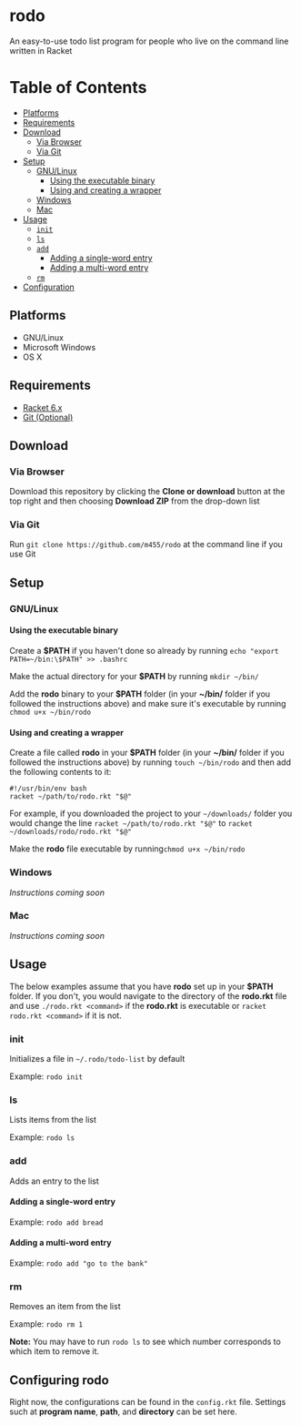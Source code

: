 # rodo

An easy-to-use todo list program for people who live on the command line written in Racket

# Table of Contents

* [Platforms](https://github.com/m455/rodo#platforms)
* [Requirements](https://github.com/m455/rodo#requirements)
* [Download](https://github.com/m455/rodo#download)
	* [Via Browser](https://github.com/m455/rodo#via-browser)
	* [Via Git](https://github.com/m455/rodo#via-git)
* [Setup](https://github.com/m455/rodo#setting-up-rodo)
	* [GNU/Linux](https://github.com/m455/rodo#gnulinux)
		* [Using the executable binary](https://github.com/m455/rodo#using-the-executable-binary)
		* [Using and creating a wrapper](https://github.com/m455/rodo#using-and-creating-a-wrapper)
	* [Windows](https://github.com/m455/rodo#windows)
	* [Mac](https://github.com/m455/rodo#mac)
* [Usage](https://github.com/m455/rodo#usage)
	* [`init`](https://github.com/m455/rodo#init)
	* [`ls`](https://github.com/m455/rodo#ls)
	* [`add`](https://github.com/m455/rodo#add)
 		* [Adding a single-word entry](https://github.com/m455/rodo#adding-a-single-word-entry)
		* [Adding a multi-word entry](https://github.com/m455/rodo#adding-a-multi-word-entry)
	* [`rm`](https://github.com/m455/rodo#rm)
* [Configuration](https://github.com/m455/rodo#configuring-rodo)

## Platforms

* GNU/Linux
* Microsoft Windows
* OS X

## Requirements

* [Racket 6.x](https://racket-lang.org/)
* [Git (Optional)](https://git-scm.com/)

## Download

### Via Browser

Download this repository by clicking the **Clone or download** button at the top right and then choosing **Download ZIP** from the drop-down list

### Via Git

Run `git clone https://github.com/m455/rodo` at the command line if you use Git

## Setup

### GNU/Linux

#### Using the executable binary

Create a **$PATH** if you haven't done so already by running `echo "export PATH=~/bin:\$PATH" >> .bashrc`

Make the actual directory for your **$PATH** by running `mkdir ~/bin/`

Add the **rodo** binary to your **$PATH** folder (in your **~/bin/** folder if you followed the instructions above) and make sure it's executable by running `chmod u+x ~/bin/rodo`

#### Using and creating a wrapper

Create a file called **rodo** in your **$PATH** folder (in your **~/bin/** folder if you followed the instructions above) by running `touch ~/bin/rodo` and then add the following contents to it: 
```
#!/usr/bin/env bash
racket ~/path/to/rodo.rkt "$@"
```
For example, if you downloaded the project to your `~/downloads/` folder you would change the line `racket ~/path/to/rodo.rkt "$@"` to `racket ~/downloads/rodo/rodo.rkt "$@"`

Make the **rodo** file executable by running`chmod u+x ~/bin/rodo`

### Windows

*Instructions coming soon*

### Mac

*Instructions coming soon*

## Usage

The below examples assume that you have **rodo** set up in your **$PATH** folder. If you don't, you would navigate to the directory of the **rodo.rkt** file and use `./rodo.rkt <command>` if the **rodo.rkt** is executable or `racket rodo.rkt <command>` if it is not.

### init

Initializes a file in `~/.rodo/todo-list` by default

Example: `rodo init`

### ls

Lists items from the list
	
Example: `rodo ls`

### add

Adds an entry to the list

#### Adding a single-word entry

Example: `rodo add bread`

#### Adding a multi-word entry

Example: `rodo add "go to the bank"`

### rm

Removes an item from the list
	
Example: `rodo rm 1`

**Note:** You may have to run `rodo ls` to see which number corresponds to which item to remove it.

## Configuring rodo

Right now, the configurations can be found in the `config.rkt` file. Settings such at **program name**, **path**, and **directory** can be set here.

